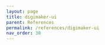 ```yaml
---
layout: page
title: digimaker-ui
parent: References
permalink: /references/digimaker-ui
nav_order: 30
---
```

